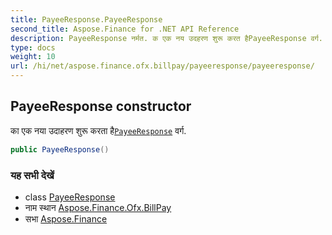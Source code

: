 ```yaml
---
title: PayeeResponse.PayeeResponse
second_title: Aspose.Finance for .NET API Reference
description: PayeeResponse नर्मत. क एक नय उदहरण शुरू करत हैPayeeResponse वर्ग.
type: docs
weight: 10
url: /hi/net/aspose.finance.ofx.billpay/payeeresponse/payeeresponse/
---
```

## PayeeResponse constructor

का एक नया उदाहरण शुरू करता है[`PayeeResponse`](../) वर्ग.

```csharp
public PayeeResponse()
```

### यह सभी देखें

* class [PayeeResponse](../)
* नाम स्थान [Aspose.Finance.Ofx.BillPay](../../payeeresponse/)
* सभा [Aspose.Finance](../../../)


